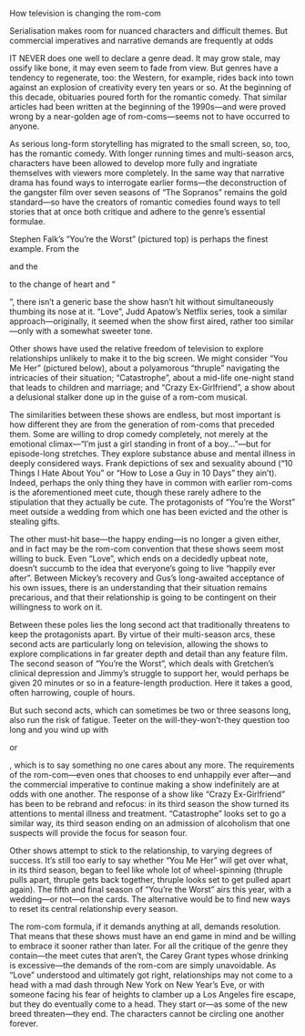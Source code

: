 How television is changing the rom-com

Serialisation makes room for nuanced characters and difficult themes. But commercial imperatives and narrative demands are frequently at odds

IT NEVER does one well to declare a genre dead. It may grow stale, may ossify like bone, it may even seem to fade from view. But genres have a tendency to regenerate, too: the Western, for example, rides back into town against an explosion of creativity every ten years or so. At the beginning of this decade, obituaries poured forth for the romantic comedy. That similar articles had been written at the beginning of the 1990s—and were proved wrong by a near-golden age of rom-coms—seems not to have occurred to anyone.

As serious long-form storytelling has migrated to the small screen, so, too, has the romantic comedy. With longer running times and multi-season arcs, characters have been allowed to develop more fully and ingratiate themselves with viewers more completely. In the same way that narrative drama has found ways to interrogate earlier forms—the deconstruction of the gangster film over seven seasons of “The Sopranos” remains the gold standard—so have the creators of romantic comedies found ways to tell stories that at once both critique and adhere to the genre’s essential formulae.

Stephen Falk’s “You’re the Worst” (pictured top) is perhaps the finest example. From the 

 and the 

 to the change of heart and “

”, there isn’t a generic base the show hasn’t hit without simultaneously thumbing its nose at it. “Love”, Judd Apatow’s Netflix series, took a similar approach—originally, it seemed when the show first aired, rather too similar—only with a somewhat sweeter tone.

Other shows have used the relative freedom of television to explore relationships unlikely to make it to the big screen. We might consider “You Me Her” (pictured below), about a polyamorous “thruple” navigating the intricacies of their situation; “Catastrophe”, about a mid-life one-night stand that leads to children and marriage; and “Crazy Ex-Girlfriend”, a show about a delusional stalker done up in the guise of a rom-com musical.

The similarities between these shows are endless, but most important is how different they are from the generation of rom-coms that preceded them. Some are willing to drop comedy completely, not merely at the emotional climax—“I’m just a girl standing in front of a boy...”—but for episode-long stretches. They explore substance abuse and mental illness in deeply considered ways. Frank depictions of sex and sexuality abound (“10 Things I Hate About You” or “How to Lose a Guy in 10 Days” they ain’t). Indeed, perhaps the only thing they have in common with earlier rom-coms is the aforementioned meet cute, though these rarely adhere to the stipulation that they actually be cute. The protagonists of “You’re the Worst” meet outside a wedding from which one has been evicted and the other is stealing gifts.

The other must-hit base—the happy ending—is no longer a given either, and in fact may be the rom-com convention that these shows seem most willing to buck. Even “Love”, which ends on a decidedly upbeat note, doesn’t succumb to the idea that everyone’s going to live “happily ever after”. Between Mickey’s recovery and Gus’s long-awaited acceptance of his own issues, there is an understanding that their situation remains precarious, and that their relationship is going to be contingent on their willingness to work on it.

Between these poles lies the long second act that traditionally threatens to keep the protagonists apart. By virtue of their multi-season arcs, these second acts are particularly long on television, allowing the shows to explore complications in far greater depth and detail than any feature film. The second season of “You’re the Worst”, which deals with Gretchen’s clinical depression and Jimmy’s struggle to support her, would perhaps be given 20 minutes or so in a feature-length production. Here it takes a good, often harrowing, couple of hours.

But such second acts, which can sometimes be two or three seasons long, also run the risk of fatigue. Teeter on the will-they-won’t-they question too long and you wind up with 

 or 

, which is to say something no one cares about any more. The requirements of the rom-com—even ones that chooses to end unhappily ever after—and the commercial imperative to continue making a show indefinitely are at odds with one another. The response of a show like “Crazy Ex-Girlfriend” has been to be rebrand and refocus: in its third season the show turned its attentions to mental illness and treatment. “Catastrophe” looks set to go a similar way, its third season ending on an admission of alcoholism that one suspects will provide the focus for season four.

Other shows attempt to stick to the relationship, to varying degrees of success. It’s still too early to say whether “You Me Her” will get over what, in its third season, began to feel like whole lot of wheel-spinning (thruple pulls apart, thruple gets back together, thruple looks set to get pulled apart again). The fifth and final season of “You’re the Worst” airs this year, with a wedding—or not—on the cards. The alternative would be to find new ways to reset its central relationship every season.

The rom-com formula, if it demands anything at all, demands resolution. That means that these shows must have an end game in mind and be willing to embrace it sooner rather than later. For all the critique of the genre they contain—the meet cutes that aren’t, the Carey Grant types whose drinking is excessive—the demands of the rom-com are simply unavoidable. As “Love” understood and ultimately got right, relationships may not come to a head with a mad dash through New York on New Year’s Eve, or with someone facing his fear of heights to clamber up a Los Angeles fire escape, but they do eventually come to a head. They start or—as some of the new breed threaten—they end. The characters cannot be circling one another forever. 